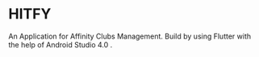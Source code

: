 # HITFY
An Application for Affinity Clubs Management.
Build by using Flutter with the help of Android Studio 4.0 .
